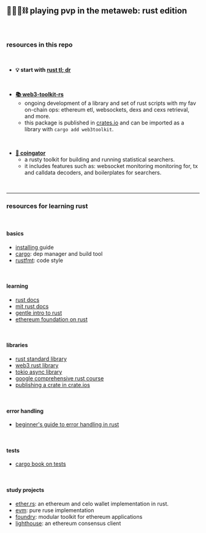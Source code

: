 ## 🥷🏻🎸⛓️ playing pvp in the metaweb: rust edition

<br>


### resources in this repo

<br>

* **💡 start with [rust tl; dr](rust_tldr.md)**

<br>

* **[📚 web3-toolkit-rs](web3toolkit)**
    - ongoing development of a library and set of rust scripts with my fav on-chain ops: ethereum etl, websockets, dexs and cexs retrieval, and more.
    - this package is published in [crates.io](https://crates.io/crates/web3toolkit) and can be imported as a library with `cargo add web3toolkit`.

<br>

* **[🤖 coingator](https://github.com/go-outside-labs/searcher-coingator-rs)**
    - a rusty toolkit for building and running statistical searchers.
    - it includes features such as: websocket monitoring monitoring for, tx and calldata decoders, and boilerplates for searchers.

<br>



----

### resources for learning rust

<br>

#### basics

* [installing ](https://web.mit.edu/rust-lang_v1.25/arch/amd64_ubuntu1404/share/doc/rust/html/book/second-edition/ch01-01-installation.html) guide
* [cargo](https://doc.rust-lang.org/cargo/): dep manager and build tool
* [rustfmt](https://github.com/rust-lang/rustfmt): code style

<br>

#### learning


* [rust docs](https://doc.rust-lang.org/stable/book/)
* [mit rust docs](https://web.mit.edu/rust-lang_v1.25/arch/amd64_ubuntu1404/share/doc/rust/html/book/index.html)
* [gentle intro to rust](https://stevedonovan.github.io/rust-gentle-intro/readme.html)
* [ethereum foundation on rust](https://ethereum.org/en/developers/docs/programming-languages/rust/)


<br>

#### libraries

* [rust standard library](https://doc.rust-lang.org/std/index.html)
* [web3 rust library](https://github.com/tomusdrw/rust-web3)
* [tokio async library](https://tokio.rs/tokio/tutorial/async)
* [google comprehensive rust course](https://github.com/google/comprehensive-rust)
* [publishing a crate in crate.ios](https://doc.rust-lang.org/cargo/reference/publishing.html)


<br>

#### error handling

* [beginner's guide to error handling in rust](https://www.sheshbabu.com/posts/rust-error-handling/)

<br>

#### tests

* [cargo book on tests](https://doc.rust-lang.org/cargo/guide/tests.html)


<br>

#### study projects

* [ether.rs](https://github.com/gakonst/ethers-rs): an ethereum and celo wallet implementation in rust.
* [evm](https://github.com/rust-blockchain/evm): pure ruse implementation
* [foundry](https://github.com/foundry-rs/foundry): modular toolkit for ethereum applications
* [lighthouse](https://github.com/sigp/lighthouse): an ethereum consensus client
